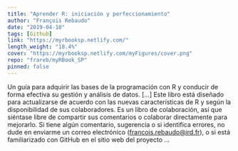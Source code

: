 ```yaml
---
title: "Aprender R: iniciación y perfeccionamiento"
author: "François Rebaudo"
date: "2019-04-10"
tags: [Github]
link: "https://myrbooksp.netlify.com/"
length_weight: "18.4%"
cover: "https://myrbooksp.netlify.com/myFigures/cover.png"
repo: "frareb/myRBook_SP"
pinned: false
---
```


Un guía para adquirir las bases de la programación con R y conducir de forma efectiva su gestión y análisis de datos. [...] Este libro está diseñado para actualizarse de acuerdo con las nuevas características de R y según la disponibilidad de sus colaboradores. Es un libro de colaboración, así que siéntase libre de compartir sus comentarios o colaborar directamente para mejorarlo. Si tiene algún comentario, sugerencia o si identifica errores, no dude en enviarme un correo electrónico (francois.rebaudo@ird.fr), o si está familiarizado con GitHub en el sitio web del proyecto ...
